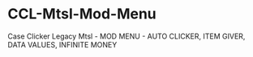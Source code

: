 # CCL-Mtsl-Mod-Menu
Case Clicker Legacy Mtsl - MOD MENU - AUTO CLICKER, ITEM GIVER, DATA VALUES, INFINITE MONEY
